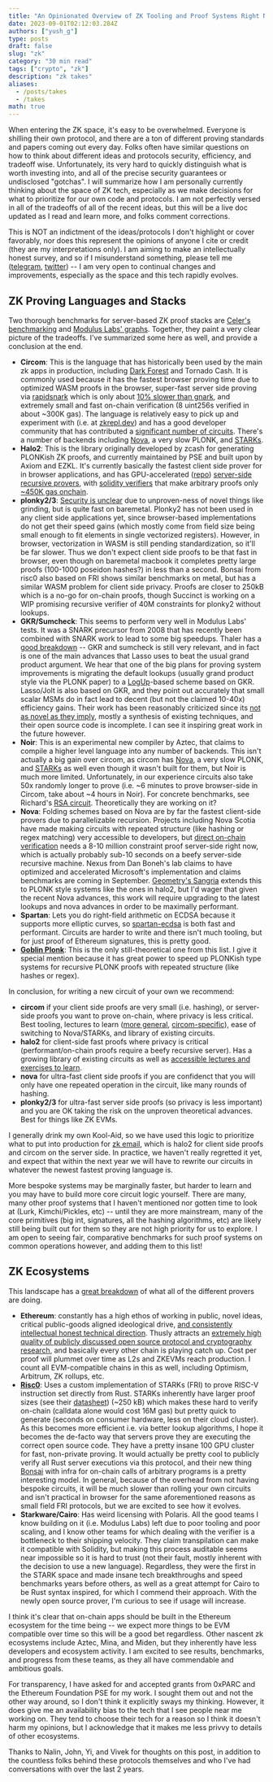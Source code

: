 ```yaml
---
title: "An Opinionated Overview of ZK Tooling and Proof Systems Right Now"
date: 2023-09-01T02:12:03.284Z
authors: ["yush_g"]
type: posts
draft: false
slug: "zk"
category: "30 min read"
tags: ["crypto", "zk"]
description: "zk takes"
aliases:
  - /posts/takes
  - /takes
math: true
---
```


When entering the ZK space, it's easy to be overwhelmed. Everyone is shilling their own protocol, and there are a ton of different proving standards and papers coming out every day. Folks often have similar questions on how to think about different ideas and protocols security, efficiency, and tradeoff wise. Unfortunately, its very hard to quickly distinguish what is worth investing into, and all of the precise security guarantees or undisclosed "gotchas". I will summarize how I am personally currently thinking about the space of ZK tech, especially as we make decisions for what to prioritize for our own code and protocols. I am not perfectly versed in all of the tradeoffs of all of the recent ideas, but this will be a live doc updated as I read and learn more, and folks comment corrections.

This is NOT an indictment of the ideas/protocols I don't highlight or cover favorably, nor does this represent the opinions of anyone I cite or credit (they are my interpretations only). I am aiming to make an intellectually honest survey, and so if I misunderstand something, please tell me ([telegram](https://t.me/yush_g), [twitter](https://twitter.com/yush_g)) -- I am very open to continual changes and improvements, especially as the space and this tech rapidly evolves.

## ZK Proving Languages and Stacks
Two thorough benchmarks for server-based ZK proof stacks are [Celer's benchmarking](https://blog.celer.network/2023/08/04/the-pantheon-of-zero-knowledge-proof-development-frameworks/) and [Modulus Labs' graphs](https://medium.com/@ModulusLabs/chapter-5-the-cost-of-intelligence-da26dbf93307). Together, they paint a very clear picture of the tradeoffs. I've summarized some here as well, and provide a conclusion at the end.
- **Circom**: This is the language that has historically been used by the main zk apps in production, including [Dark Forest](https://zkga.me) and Tornado Cash. It is commonly used because it has the fastest browser proving time due to optimized WASM proofs in the browser, super-fast server side proving via [rapidsnark](https://github.com/iden3/rapidsnark) which is only about [10% slower than gnark](https://blog.celer.network/2023/08/04/the-pantheon-of-zero-knowledge-proof-development-frameworks/), and extremely small and fast on-chain verification (8 uint256s verified in about ~300K gas). The language is relatively easy to pick up and experiment with (i.e. at [zkrepl.dev](https://zkrepl.dev)) and has a good developer community that has contributed a [significant number of circuits](https://github.com/iden3/circomlib/blob/master/circuits/). There's a number of backends including [Nova](https://github.com/nalinbhardwaj/Nova-Scotia), a very slow PLONK, and [STARKs](https://github.com/vimwitch/circom-stark).
- **Halo2**: This is the library originally developed by zcash for generating PLONKish ZK proofs, and currently maintained by PSE and built upon by Axiom and EZKL. It's currently basically the fastest client side prover for in browser applications, and has GPU-accelerated ([repo](https://github.com/DelphinusLab/halo2-gpu-specific)) [server-side recursive provers](https://github.com/axiom-crypto/snark-verifier/blob/c36ff8c18c46d9b36d0a780ccaaf88185cf333a7/Cargo.toml#L38), with [solidity verifiers](https://github.com/han0110/halo2_solidity_verifier) that make arbitrary proofs only [~450K gas onchain](https://demo.axiom.xyz/).
- **plonky2/3**: [Security is unclear](https://twitter.com/nibnalin/status/1626824962299527169) due to unproven-ness of novel things like grinding, but is quite fast on baremetal. Plonky2 has not been used in any client side applications yet, since browser-based implementations do not get their speed gains (which mostly come from field size being small enough to fit elements in single vectorized registers). However, in browser, vectorization in WASM is still pending standardization, so it'll be far slower. Thus we don't expect client side proofs to be that fast in browser, even though on baremetal macbook it completes pretty large proofs (100-1000 poseidon hashes?) in less than a second. Bonsai from risc0 also based on FRI shows similar benchmarks on metal, but has a similar WASM problem for client side privacy. Proofs are closer to 250kB which is a no-go for on-chain proofs, though Succinct is working on a WIP promising recursive verifier of 40M constraints for plonky2 without lookups.
- **GKR/Sumcheck**: This seems to perform very well in Modulus Labs' tests. It was a SNARK precursor from 2008 that has recently been combined with SNARK work to lead to some big speedups. Thaler has a [good breakdown](https://people.cs.georgetown.edu/jthaler/GKRNote.pdf) -- GKR and sumcheck is still very relevant, and in fact is one of the main advances that Lasso uses to beat the usual grand product argument. We hear that one of the big plans for proving system improvements is migrating the default lookups (usually grand product style via the PLONK paper) to a [LogUp](https://eprint.iacr.org/2023/1284.pdf)-based scheme based on GKR. Lasso/Jolt is also based on GKR, and they point out accurately that small scalar MSMs do in fact lead to decent (but not the claimed 10-40x) efficiency gains. Their work has been reasonably criticized since its [not as novel as they imply](https://twitter.com/SuccinctJT/status/1691092769261920256), mostly a synthesis of existing techniques, and their open source code is incomplete. I can see it inspiring great work in the future however.
- **Noir**: This is an experimental new compiler by Aztec, that claims to compile a higher level language into any number of backends. This isn't actually a big gain over circom, as circom has [Nova](https://github.com/nalinbhardwaj/Nova-Scotia), a very slow PLONK, and [STARKs](https://github.com/vimwitch/circom-stark) as well even though it wasn't built for them, but Noir is much more limited. Unfortunately, in our experience circuits also take 50x randomly longer to prove (i.e. ~6 minutes to prove browser-side in Circom, take about ~4 hours in Noir). For concrete benchmarks, see Richard's [RSA circuit](https://github.com/SetProtocol/noir-rsa/actions/runs/6055065654). Theoretically they are working on it?
- **Nova**: Folding schemes based on Nova are by far the fastest client-side provers due to parallelizable recursion. Projects including Nova Scotia have made making circuits with repeated structure (like hashing or regex matching) very accessible to developers, but [direct on-chain verification](https://github.com/jbaylina/nova-circom-verifier) needs a 8-10 million constraint proof server-side right now, which is actually probably sub-10 seconds on a beefy server-side recursive machine. Nexus from Dan Boneh's lab claims to have optimized and accelerated Microsoft's implementation and claims benchmarks are coming in September. [Geometry's Sangria](https://geometry.xyz/notebook/sangria-a-folding-scheme-for-plonk) extends this to PLONK style systems like the ones in halo2, but I'd wager that given the recent Nova advances, this work will require upgrading to the latest lookups and nova advances in order to be maximally performant.
- **Spartan**: Lets you do right-field arithmetic on ECDSA because it supports more elliptic curves, so [spartan-ecdsa](https://personaelabs.org/posts/spartan-ecdsa/) is both fast and performant. Circuits are harder to write and there isn't much tooling, but for just proof of Ethereum signatures, this is pretty good.
- **[Goblin Plonk](https://hackmd.io/@aztec-network/BkGNaHUJn/%2FdUsu57SOTBiQ4tS9KJMkMQ)**: This is the only still-theoretical one from this list. I give it special mention because it has great power to speed up PLONKish type systems for recursive PLONK proofs with repeated structure (like hashes or regex).

In conclusion, for writing a new circuit of your own we recommend:
- **circom** if your client side proofs are very small (i.e. hashing), or server-side proofs you want to prove on-chain, where privacy is less critical. Best tooling, lectures to learn ([more general](https://zkiap.com), [circom-specific](https://learn.0xparc.org/circom)), ease of switching to Nova/STARKs, and library of existing circuits.
- **halo2** for client-side fast proofs where privacy is critical (performant/on-chain proofs require a beefy recursive server). Has a growing library of existing circuits as well as [accessible lectures and exercises to learn](https://learn.0xparc.org/halo2).
- **nova** for ultra-fast client side proofs if you are confidenct that you will only have one repeated operation in the circuit, like many rounds of hashing.
- **plonky2/3** for ultra-fast server side proofs (so privacy is less important) and you are OK taking the risk on the unproven theoretical advances. Best for things like ZK EVMs.

I generally drink my own Kool-Aid, so we have used this logic to prioritize what to put into production for [zk email](https://github.com/zkemail/), which is halo2 for client side proofs and circom on the server side. In practice, we haven't really regretted it yet, and expect that within the next year we will have to rewrite our circuits in whatever the newest fastest proving language is.

More bespoke systems may be marginally faster, but harder to learn and you may have to build more core circuit logic yourself. There are many, many other proof systems that I haven't mentioned nor gotten time to look at (Lurk, Kimchi/Pickles, etc) -- until they are more mainstream, many of the core primitives (big int, signatures, all the hashing algorithms, etc) are likely still being built out for them so they are not high priority for us to explore. I am open to seeing fair, comparative benchmarks for such proof systems on common operations however, and adding them to this list!

## ZK Ecosystems
This landscape has a [great breakdown](https://flyingnobita.com/posts/2022/11/27/zkp-landscape) of what all of the different provers are doing.
- **Ethereum**: constantly has a high ethos of working in public, novel ideas, critical public-goods aligned ideological drive, [and consistently intellectual honest technical direction](https://vitalik.ca/). Thusly attracts an [extremely high quality of publicly discussed open source protocol and cryptography research](https://ethresear.ch/), and basically every other chain is playing catch up. Cost per proof will plummet over time as L2s and ZKEVMs reach production. I count all EVM-compatible chains in this as well, including Optimism, Arbitrum, ZK rollups, etc.
- **[Risc0](https://dev.risczero.com/)**: Uses a custom implementation of STARKs (FRI) to prove RISC-V instruction set directly from Rust. STARKs inherently have larger proof sizes (see their [datasheet](https://dev.risczero.com/datasheet.pdf)) (~250 kB) which makes these hard to verify on-chain (calldata alone would cost 16M gas) but pretty quick to generate (seconds on consumer hardware, less on their cloud cluster). As this becomes more efficient i.e. via better lookup algorithms, I hope it becomes the de-facto way that servers prove they are executing the correct open source code. They have a pretty insane 100 GPU cluster for fast, non-private proving. It would actually be pretty cool to publicly verify all Rust server executions via this protocol, and their new thing [Bonsai](https://dev.risczero.com/bonsai/) with infra for on-chain calls of arbitrary programs is a pretty interesting model. In general, because of the overhead from not having bespoke circuits, it will be much slower than rolling your own circuits and isn't practical in browser for the same aforementioned reasons as small field FRI protocols, but we are excited to see how it evolves.
- **Starkware/Cairo**: Has weird licensing with Polaris. All the good teams I know building on it (i.e. Modulus Labs) left due to poor tooling and poor scaling, and I know other teams for which dealing with the verifier is a bottleneck to their shipping velocity. They claim transpilation can make it compatible with Solidity, but making this process auditable seems near impossible so it is hard to trust (not their fault, mostly inherent with the decision to use a new language). Regardless, they were the first in the STARK space and made insane tech breakthroughs and speed benchmarks years before others, as well as a great attempt for Cairo to be Rust syntax inspired, for which I commend their approach. With the newly open source prover, I'm curious to see if usage will increase.

I think it's clear that on-chain apps should be built in the Ethereum ecosystem for the time being -- we expect more things to be EVM compatible over time so this will be a good bet regardless. Other nascent zk ecosystems include Aztec, Mina, and Miden, but they inherently have less developers and ecosystem activity. I am excited to see results, benchmarks, and progress from these teams, as they all have commendable and ambitious goals.

For transparency, I have asked for and accepted grants from 0xPARC and the Ethereum Foundation PSE for my work. I sought them out and not the other way around, so I don't think it explicitly sways my thinking. However, it does give me an availability bias to the tech that I see people near me working on. They tend to choose their tech for a reason so I think it doesn't harm my opinions, but I acknowledge that it makes me less privvy to details of other ecosystems.

Thanks to Nalin, John, Yi, and Vivek for thoughts on this post, in addition to the countless folks behind these protocols themselves and who I've had conversations with over the last 2 years.